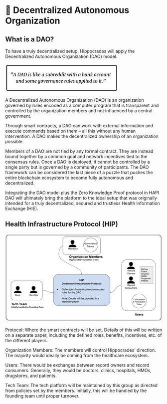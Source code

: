 # 🏦 Decentralized Autonomous Organization

## What is a DAO? <a href="#what-is-a-dao" id="what-is-a-dao"></a>

To have a truly decentralized setup, Hippocrades will apply the Decentralized Autonomous Organization (DAO) model.

![](../.gitbook/assets/hippocrades-dao.png)

A Decentralized Autonomous Organization (DAO) is an organization governed by rules encoded as a computer program that is transparent and controlled by the organization members and not influenced by a central government.

Through smart contracts, a DAO can work with external information and execute commands based on them – all this without any human intervention. A DAO makes the decentralized ownership of an organization possible.

Members of a DAO are not tied by any formal contract. They are instead bound together by a common goal and network incentives tied to the consensus rules. Once a DAO is deployed, it cannot be controlled by a single party but is governed by a community of participants. The DAO framework can be considered the last piece of a puzzle that pushes the entire blockchain ecosystem to become fully autonomous and decentralized.

Integrating the DAO model plus the Zero Knowledge Proof protocol in HAPI DAO will ultimately bring the platform to the ideal setup that was originally intended for a truly decentralized, secured and trustless Health Information Exchange (HIE).

## Health Infrastructure Protocol (HIP) <a href="#health-infrastructure-protocol-hip" id="health-infrastructure-protocol-hip"></a>

![](<../.gitbook/assets/image (7).png>)

Protocol: Where the smart contracts will be set. Details of this will be written on a separate paper, including the defined roles, benefits, incentives, etc. of the different players.

Organization Members: The members will control Hippocrades’ direction. The majority would ideally be coming from the healthcare ecosystem.

Users: There would be exchanges between record owners and record consumers. Generally, they would be doctors, clinics, hospitals, HMOs, drugstores, and patients.

Tech Team: The tech platform will be maintained by this group as directed from policies set by the members. Initially, this will be handled by the founding team until proper turnover.
